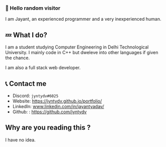### 👋 Hello random visitor
I am Jayant, an experienced programmer and a very inexperienced human.


## 💤 What I do?
I am a student studying Computer Engineering in Delhi Technological University. I mainly code in C++ but dweleve into other languages if given the chance.

I am also a full stack web developer.

## 📞 Contact me
+ Discord: `jyntydv#6025`
+ Website: https://jyntydv.github.io/portfolio/
+ LinkedIn: www.linkedin.com/in/jayantyadav/
+ Github: : https://github.com/jyntydv

## Why are you reading this ?
I have no idea.



<!--
**jyntydv/jyntydv** is a ✨ _special_ ✨ repository because its `README.md` (this file) appears on your GitHub profile.

Here are some ideas to get you started:

- 🔭 I’m currently working on ...
- 🌱 I’m currently learning ...
- 👯 I’m looking to collaborate on ...
- 🤔 I’m looking for help with ...
- 💬 Ask me about ...
- 📫 How to reach me: ...
- 😄 Pronouns: ...
- ⚡ Fun fact: ...
-->
